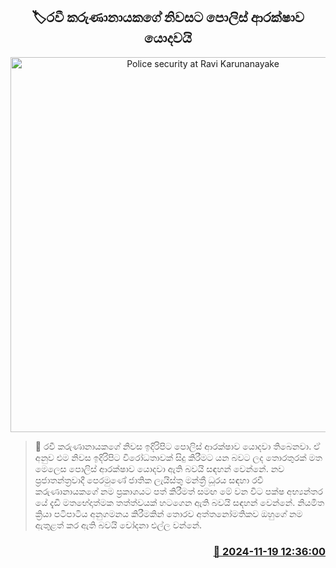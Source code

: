 <p align='center'><b><h2 align='center' title='Police security at Ravi Karunanayake's house'>🏷රවී කරුණානායකගේ නිවසට පොලිස් ආරක්ෂාව යොදවයි</h2></b></p>
<p align='center'><img src='https://helakuru.sgp1.cdn.digitaloceanspaces.com/esana/images/lib/ravi-karunanayake-house.jpg' width='600' alt='Police security at Ravi Karunanayake's house'></p>

>📝 රවී කරුණානායකගේ නිවස ඉදිරිපිට පොලිස් ආරක්ෂාව යොදවා තිබෙනවා.
ඒ අනුව එම නිවස ඉදිරිපිට විරෝධතාවක් සිදු කිරීමට යන බව​ට ලද තොරතුරක් මත මෙලෙස පොලිස් ආරක්ෂාව යොදවා ඇති බවයි සඳහන් වෙන්නේ.
නව ප්‍රජාතන්ත්‍රවාදී පෙරමුණේ ජාතික ලැයිස්තු මන්ත්‍රී ධූරය සඳහා රවී කරුණානායකගේ නම ප්‍රකාශයට පත් කිරීමත් සමඟ මේ වන විට පක්ෂ අභ්‍යන්තර​යේ දැඩි මතභේදාත්මක තත්ත්වයක් හටගෙන ඇති බවයි සඳහන් වෙන්නේ.
නියමිත ක්‍රියා පටිපාටිය අනුගමනය කිරීමකින් තොරව අත්තනෝමතිකව ඔහුගේ නම ඇතුළත් කර ඇති බවයි චෝදනා එල්ල වන්නේ.


<h3 align='right'><a href='https://www.helakuru.lk/esana/p/105226/'>📅 2024-11-19 12:36:00</a></h3>
